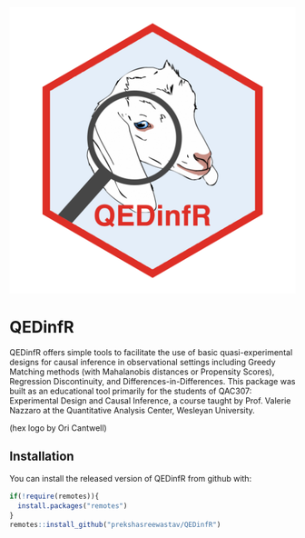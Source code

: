 
![image](QEDinfR.png)

# QEDinfR

QEDinfR offers simple tools to facilitate the use of basic quasi-experimental designs for causal inference in observational settings including Greedy Matching methods (with Mahalanobis distances or Propensity Scores), Regression Discontinuity, and Differences-in-Differences. This package was built as an educational tool primarily for the students of QAC307: Experimental Design and Causal Inference, a course taught by Prof. Valerie Nazzaro at the Quantitative Analysis Center, Wesleyan University. 

(hex logo by Ori Cantwell)

## Installation

You can install the released version of QEDinfR from github with:

``` r
if(!require(remotes)){
  install.packages("remotes")
}
remotes::install_github("prekshasreewastav/QEDinfR")

```


